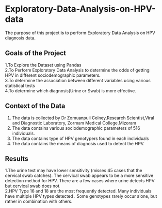 # Exploratory-Data-Analysis-on-HPV-data
The purpose of this project is to perform Exploratory Data Analysis on HPV diagnosis data.
## Goals of the Project
1.To Explore the Dataset using Pandas <br/>
2.To Perform Exploratory Data Analysis to determine the odds of getting HPV in different sociodemographic parameters.<br/>
3.To determine the association between different variables using various statistical tests<br/>
4.To determine which diagnosis(Urine or Swab) is more effective.
## Context of the Data
1. The data is collected by Dr Zomuanpuii Colney,Research Scientist,Viral and Diagnostic Laboratory, Zormam Medical College,Mizoram
2. The data contains various sociodemographic parameters of 516 individuals.
3. The data contains type of HPV genotypers found in each individuals
4. The data contains the means of diagnosis used to detect the HPV.
## Results
1.The urine test may have lower sensitivity (misses 45 cases that the cervical swab catches).
  The cervical swab appears to be a more sensitive detection method for HPV.
  There are a few cases where urine detects HPV but cervical swab does not.<br/>
2.HPV Type 16 and 18 are the most frequently detected.
  Many individuals have multiple HPV types detected .
  Some genotypes rarely occur alone, but rather in combination with others.
